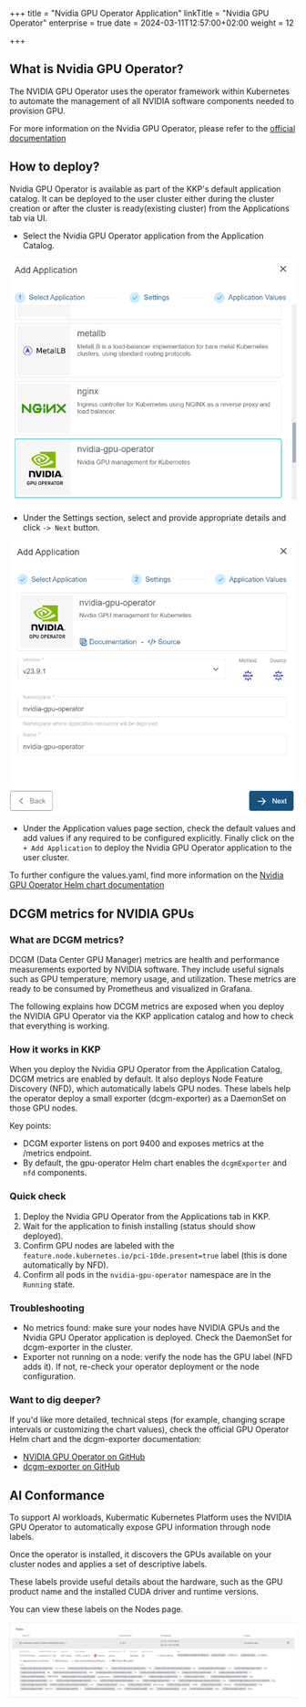 +++
title = "Nvidia GPU Operator Application"
linkTitle = "Nvidia GPU Operator"
enterprise = true
date = 2024-03-11T12:57:00+02:00
weight = 12

+++

## What is Nvidia GPU Operator?

The NVIDIA GPU Operator uses the operator framework within Kubernetes to automate the management of all NVIDIA software components needed to provision GPU.

For more information on the Nvidia GPU Operator, please refer to the [official documentation](https://docs.nvidia.com/datacenter/cloud-native/gpu-operator/latest/overview.html)

## How to deploy?

Nvidia GPU Operator is available as part of the KKP's default application catalog.
It can be deployed to the user cluster either during the cluster creation or after the cluster is ready(existing cluster) from the Applications tab via UI.

- Select the Nvidia GPU Operator application from the Application Catalog.

![Select Nvidia GPU Operator Application](01-select-application-nvidia-gpu-operator-app.png)

- Under the Settings section, select and provide appropriate details and click `-> Next` button.

![Settings for Nvidia GPU Operator Application](02-settings-nvidia-gpu-operator-app.png)

- Under the Application values page section, check the default values and add values if any required to be configured explicitly. Finally click on the `+ Add Application` to deploy the Nvidia GPU Operator application to the user cluster.

To further configure the values.yaml, find more information on the [Nvidia GPU Operator Helm chart documentation](https://github.com/NVIDIA/gpu-operator/)

## DCGM metrics for NVIDIA GPUs

### What are DCGM metrics?

DCGM (Data Center GPU Manager) metrics are health and performance measurements exported by NVIDIA software. They include useful signals such as GPU temperature, memory usage, and utilization. These metrics are ready to be consumed by Prometheus and visualized in Grafana.

The following explains how DCGM metrics are exposed when you deploy the NVIDIA GPU Operator via the KKP application catalog and how to check that everything is working.

### How it works in KKP

When you deploy the Nvidia GPU Operator from the Application Catalog, DCGM metrics are enabled by default. It also deploys Node Feature Discovery (NFD), which automatically labels GPU nodes. These labels help the operator deploy a small exporter (dcgm-exporter) as a DaemonSet on those GPU nodes.

Key points:

- DCGM exporter listens on port 9400 and exposes metrics at the /metrics endpoint.
- By default, the gpu-operator Helm chart enables the `dcgmExporter` and `nfd` components.

### Quick check

1. Deploy the Nvidia GPU Operator from the Applications tab in KKP.
2. Wait for the application to finish installing (status should show deployed).
3. Confirm GPU nodes are labeled with the `feature.node.kubernetes.io/pci-10de.present=true` label (this is done automatically by NFD).
4. Confirm all pods in the `nvidia-gpu-operator` namespace are in the `Running` state.

### Troubleshooting

- No metrics found: make sure your nodes have NVIDIA GPUs and the Nvidia GPU Operator application is deployed. Check the DaemonSet for dcgm-exporter in the cluster.
- Exporter not running on a node: verify the node has the GPU label (NFD adds it). If not, re-check your operator deployment or the node configuration.

### Want to dig deeper?

If you'd like more detailed, technical steps (for example, changing scrape intervals or customizing the chart values), check the official GPU Operator Helm chart and the dcgm-exporter documentation:

- [NVIDIA GPU Operator on GitHub](https://github.com/NVIDIA/gpu-operator)
- [dcgm-exporter on GitHub](https://github.com/NVIDIA/dcgm-exporter)

## AI Conformance

To support AI workloads, Kubermatic Kubernetes Platform uses the NVIDIA GPU Operator to automatically expose GPU information through node labels.

Once the operator is installed, it discovers the GPUs available on your cluster nodes and applies a set of descriptive labels.

These labels provide useful details about the hardware, such as the GPU product name and the installed CUDA driver and runtime versions.

You can view these labels on the Nodes page.

![GPU Labels on Node](03-node-labels.png)
